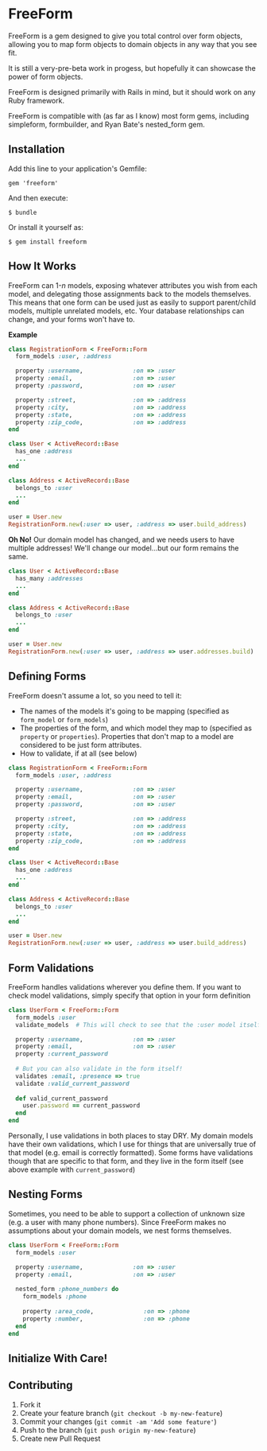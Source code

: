 # FreeForm

FreeForm is a gem designed to give you total control over form objects, allowing you to map form objects to domain objects in any way that you see fit.

It is still a very-pre-beta work in progess, but hopefully it can showcase the power of form objects.

FreeForm is designed primarily with Rails in mind, but it should work on any Ruby framework.

FreeForm is compatible with (as far as I know) most form gems, including simpleform, formbuilder, and Ryan Bate's nested_form gem.

## Installation

Add this line to your application's Gemfile:

    gem 'freeform'

And then execute:

    $ bundle

Or install it yourself as:

    $ gem install freeform

## How It Works

FreeForm can 1-*n* models, exposing whatever attributes you wish from each model, and delegating those assignments back to the models themselves.  This means that one form can be used just as easily to support parent/child models, multiple unrelated models, etc.  Your database relationships can change, and your forms won't have to.

**Example**

```ruby
class RegistrationForm < FreeForm::Form
  form_models :user, :address

  property :username,              :on => :user
  property :email,                 :on => :user
  property :password,              :on => :user

  property :street,                :on => :address
  property :city,                  :on => :address
  property :state,                 :on => :address
  property :zip_code,              :on => :address
end

class User < ActiveRecord::Base
  has_one :address
  ...
end

class Address < ActiveRecord::Base
  belongs_to :user
  ...
end

user = User.new
RegistrationForm.new(:user => user, :address => user.build_address)
```
**Oh No!**
Our domain model has changed, and we needs users to have multiple addresses!  We'll change our model...but our form remains the same.

```ruby
class User < ActiveRecord::Base
  has_many :addresses
  ...
end

class Address < ActiveRecord::Base
  belongs_to :user
  ...
end

user = User.new
RegistrationForm.new(:user => user, :address => user.addresses.build)
```

## Defining Forms

FreeForm doesn't assume a lot, so you need to tell it:
  * The names of the models it's going to be mapping (specified as `form_model` or `form_models`)
  * The properties of the form, and which model they map to (specified as `property` or `properties`).  Properties that don't map to a model are considered to be just form attributes.
  * How to validate, if at all (see below)
  
```ruby
class RegistrationForm < FreeForm::Form
  form_models :user, :address

  property :username,              :on => :user
  property :email,                 :on => :user
  property :password,              :on => :user

  property :street,                :on => :address
  property :city,                  :on => :address
  property :state,                 :on => :address
  property :zip_code,              :on => :address
end

class User < ActiveRecord::Base
  has_one :address
  ...
end

class Address < ActiveRecord::Base
  belongs_to :user
  ...
end

user = User.new
RegistrationForm.new(:user => user, :address => user.build_address)
```
## Form Validations

FreeForm handles validations wherever you define them.  If you want to check model validations, simply specify that option in your form definition

```ruby
class UserForm < FreeForm::Form
  form_models :user
  validate_models  # This will check to see that the :user model itself is valid

  property :username,              :on => :user
  property :email,                 :on => :user
  property :current_password
  
  # But you can also validate in the form itself!
  validates :email, :presence => true  
  validate :valid_current_password
  
  def valid_current_password
    user.password == current_password
  end
end
```
Personally, I use validations in both places to stay DRY.  My domain models have their own validations, which I use for things that are universally true of that model (e.g. email is correctly formatted).  Some forms have validations though that are specific to that form, and they live in the form itself (see above example with `current_password`) 

## Nesting Forms

Sometimes, you need to be able to support a collection of unknown size (e.g. a user with many phone numbers).  Since FreeForm makes no assumptions about your domain models, we nest forms themselves.

```ruby
class UserForm < FreeForm::Form
  form_models :user

  property :username,              :on => :user
  property :email,                 :on => :user
  
  nested_form :phone_numbers do
    form_models :phone
	
	property :area_code,              :on => :phone
	property :number,                 :on => :phone
  end
end
```

## Initialize With Care!





## Contributing

1. Fork it
2. Create your feature branch (`git checkout -b my-new-feature`)
3. Commit your changes (`git commit -am 'Add some feature'`)
4. Push to the branch (`git push origin my-new-feature`)
5. Create new Pull Request
